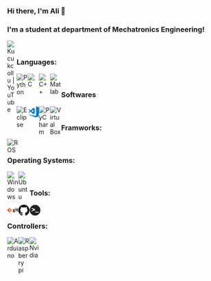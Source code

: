 ### Hi there, I'm Ali 👋


### I'm a student at department of Mechatronics Engineering!

[<img align="left" alt="Kucukcollu | YouTube" width="22px" src="https://cdn.jsdelivr.net/npm/simple-icons@v3/icons/youtube.svg" />][youtube]
<br />

### Languages:

[<img align="left" alt="Python" width="26px" src="https://uchebnik.mos.ru/system_2/game_apps/icons/000/170/470/original/py-logo.png" />][python]
[<img align="left" alt="C" width="26px" src="https://cdn.clipart.email/4b4f39bf4c4e5b717769e9241e1e6aaa_c-programming-logo-free-transparent-clipart-clipartkey_900-751.png" />][c]
[<img align="left" alt="C++" width="26px" src="https://shwanoff.ru/wp-content/uploads/2018/06/c-plus-plus-logo.png" />][c++]
[<img align="left" alt="Matlab" width="26px" src="https://i.stack.imgur.com/Lws7i.png" />][matlab]

<br />

### Softwares
[<img align="left" alt="Eclipse" width="26px" src="https://www.eclipse.org/downloads/assets/public/images/logo-eclipse.png" />][eclipse]
[<img align="left" alt="Visual Studio Code" width="26px" src="https://raw.githubusercontent.com/github/explore/80688e429a7d4ef2fca1e82350fe8e3517d3494d/topics/visual-studio-code/visual-studio-code.png" />][vsc]
[<img align="left" alt="PyCharm" width="26px" src="https://moonz.pro/wp-content/uploads/2019/08/183-1832681_python-tool-review-pycharm-logo.png" />][pycharm]
[<img align="left" alt="Virtual Box" width="26px" src="https://img.compbs.com/img/fix/375/how-can-i-fix-virtualboxvm.png" />][Virtual Box]
<br />

### Framworks:
[<img align="left" alt="ROS" width="26px" src="https://www.hisparob.es/wp-content/uploads/2019/10/Imagen-ROS-Pilz.png" />][ros]
<br />

### Operating Systems:
[<img align="left" alt="Windows" width="26px" src="https://www.clipartmax.com/png/full/15-152734_ms-windows-clipart-windows-7-windows-logo-png.png" />][windows]
[<img align="left" alt="Ubuntu" width="26px" src="https://www.clipartmax.com/png/full/180-1805592_ubuntu-logo-clipart-ubuntu-transparent.png" />][ubuntu]
<br />

### Tools:
[<img align="left" alt="Git" width="26px" src="https://raw.githubusercontent.com/github/explore/80688e429a7d4ef2fca1e82350fe8e3517d3494d/topics/git/git.png" />][git]
[<img align="left" alt="GitHub" width="26px" src="https://raw.githubusercontent.com/github/explore/78df643247d429f6cc873026c0622819ad797942/topics/github/github.png" />][github]
[<img align="left" alt="Terminal" width="26px" src="https://raw.githubusercontent.com/github/explore/80688e429a7d4ef2fca1e82350fe8e3517d3494d/topics/terminal/terminal.png" />][terminal]
<br />

### Controllers:
[<img align="left" alt="Arduino" width="26px" src="https://miro.medium.com/max/1024/1*grcYwW_zgkpzP0VEsh3vOg.png" />][arduino]
[<img align="left" alt="Raspberry pi" width="26px" src="https://www.freepngimg.com/thumb/computer/72615-raspberry-kodi-computer-flea-pi-raspbian.png" />][rpi]
[<img align="left" alt="Nvidia" width="26px" src="https://theadvancedimagingsociety.com/wp-content/uploads/2018/12/Nvidia_logo.png" />][nvidia]
<br />
<br />

[youtube]: https://www.youtube.com/channel/UCw2SQt1uw87D8pS4HRXhnBw

[python]: https://www.python.org/
[c]: https://en.wikipedia.org/wiki/C_(programming_language)
[c++]: https://en.wikipedia.org/wiki/The_C%2B%2B_Programming_Language
[matlab]: https://www.mathworks.com/products/matlab.html

[eclipse]: https://www.eclipse.org/
[vsc]: https://code.visualstudio.com
[pycharm]: https://www.jetbrains.com/pycharm/
[Virtual Box]: https://www.virtualbox.org

[ros]: https://www.ros.org

[windows]: https://www.microsoft.com/en-us/windows
[ubuntu]: https://ubuntu.com/

[git]: https://git-scm.com/
[github]: https://github.com/
[terminal]: https://en.wikipedia.org/wiki/Terminal

[arduino]: https://www.arduino.cc
[rpi]: https://www.raspberrypi.org/
[nvidia]: https://developer.nvidia.com/
